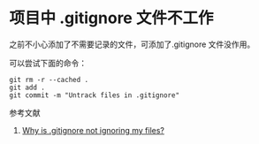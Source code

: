 # 项目中 .gitignore 文件不工作

之前不小心添加了不需要记录的文件，可添加了.gitignore 文件没作用。



可以尝试下面的命令：

``` 
git rm -r --cached .
git add .
git commit -m "Untrack files in .gitignore"
```





参考文献

1. [Why is .gitignore not ignoring my files?](https://stackoverflow.com/questions/45400361/why-is-gitignore-not-ignoring-my-files)



